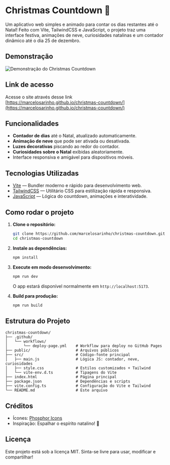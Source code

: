 # Christmas Countdown 🎄

Um aplicativo web simples e animado para contar os dias restantes até o Natal! Feito com Vite, TailwindCSS e JavaScript, o projeto traz uma interface festiva, animações de neve, curiosidades natalinas e um contador dinâmico até o dia 25 de dezembro.

## Demonstração

![Demonstração do Christmas Countdown](screenshot.png)

## Link de acesso
Acesse o site através desse link
[https://marcelosarinho.github.io/christmas-countdown/](https://marcelosarinho.github.io/christmas-countdown/)

## Funcionalidades

- **Contador de dias** até o Natal, atualizado automaticamente.
- **Animação de neve** que pode ser ativada ou desativada.
- **Luzes decorativas** piscando ao redor do contador.
- **Curiosidades sobre o Natal** exibidas aleatoriamente.
- Interface responsiva e amigável para dispositivos móveis.

## Tecnologias Utilizadas

- [Vite](https://vitejs.dev/) — Bundler moderno e rápido para desenvolvimento web.
- [TailwindCSS](https://tailwindcss.com/) — Utilitário CSS para estilização rápida e responsiva.
- [JavaScript](https://developer.mozilla.org/pt-BR/docs/Web/JavaScript) — Lógica do countdown, animações e interatividade.

## Como rodar o projeto

1. **Clone o repositório:**
   ```bash
   git clone https://github.com/marcelosarinho/christmas-countdown.git
   cd christmas-countdown
   ```
2. **Instale as dependências:**
   ```bash
   npm install
   ```
3. **Execute em modo desenvolvimento:**
   ```bash
   npm run dev
   ```
   O app estará disponível normalmente em `http://localhost:5173`.

4. **Build para produção:**
   ```bash
   npm run build
   ```

## Estrutura do Projeto

```
christmas-countdown/
├── .github/
│   └── workflows/
│       └── deploy-page.yml    # Workflow para deploy no GitHub Pages
├── public/                    # Arquivos públicos
├── src/                       # Código-fonte principal
│   ├── main.js                # Lógica JS: contador, neve, curiosidades
│   ├── style.css              # Estilos customizados + Tailwind
│   └── vite-env.d.ts          # Tipagens do Vite
├── index.html                 # Página principal
├── package.json               # Dependências e scripts
├── vite.config.ts             # Configuração do Vite e Tailwind
└── README.md                  # Este arquivo
```

## Créditos
- Ícones: [Phosphor Icons](https://phosphoricons.com/)
- Inspiração: Espalhar o espírito natalino! 🎅

## Licença

Este projeto está sob a licença MIT. Sinta-se livre para usar, modificar e compartilhar!
